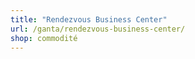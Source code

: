 ```yaml
---
title: "Rendezvous Business Center"
url: /ganta/rendezvous-business-center/
shop: commodité
---
```

